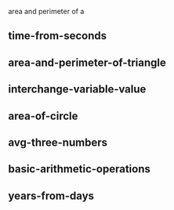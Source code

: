 <!-- Read the folders and write it here replacing all the "-" -->
area and perimeter of a 
## time-from-seconds
## area-and-perimeter-of-triangle
## interchange-variable-value
## area-of-circle
## avg-three-numbers
## basic-arithmetic-operations
## years-from-days
